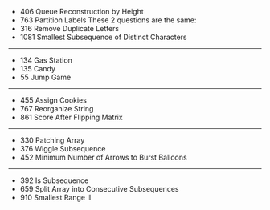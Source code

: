 * 406 Queue Reconstruction by Height
* 763 Partition Labels
These 2 questions are the same:
* 316 Remove Duplicate Letters
* 1081 Smallest Subsequence of Distinct Characters
____
* 134 Gas Station
* 135 Candy
* 55 Jump Game
____
* 455 Assign Cookies
* 767 Reorganize String
* 861 Score After Flipping Matrix
____
* 330 Patching Array
* 376 Wiggle Subsequence
* 452 Minimum Number of Arrows to Burst Balloons
____
* 392 Is Subsequence
* 659 Split Array into Consecutive Subsequences
* 910 Smallest Range II




